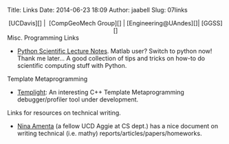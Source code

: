 Title: Links
Date: 2014-06-23 18:09
Author: jaabell
Slug: 07links

<center>
[UCDavis][] |  [CompGeoMech Group][] | [Engineering@UAndes][]| [GGSS][]
</center>
Misc. Programming Links

-   [Python Scientific Lecture Notes][]. Matlab user? Switch to python now! Thank me later... A
    good collection of tips and tricks on how-to do scientific computing
    stuff with Python.</span>

Template Metaprogramming

-   <span style="line-height: 14px;">[Templight][]: An interesting C++
    Template Metaprogramming debugger/profiler tool under
    development.</span>

Links for resources on technical writing.

-   [Nina Amenta][] (a fellow UCD Aggie at CS dept.) has a nice document on
    writing technical (i.e. mathy) reports/articles/papers/homeworks.

  [UCDavis]: http://cee.engr.ucdavis.edu/
  [CompGeoMech Group]: sokocalo.engr.ucdavis.edu/~jeremic/
  [Engineering@UAndes]: http://ing.uandes.cl
  [GGSS]: http://ggss.ucdavis.edu/
  [Python Scientific Lecture Notes]: http://scipy-lectures.github.io/index.html
  [Templight]: http://plc.inf.elte.hu/templight/
  [Nina Amenta]: http://www.cs.ucdavis.edu/~amenta/
